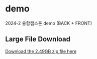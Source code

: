 # demo
2024-2 융합캡스톤 demo (BACK + FRONT)

## Large File Download
[Download the 2.49GB zip file here]([https://drive.google.com/file/d/1T4JBNwV6UXo0BrH7aJQRmj8dD1ZzfwUm/view])
